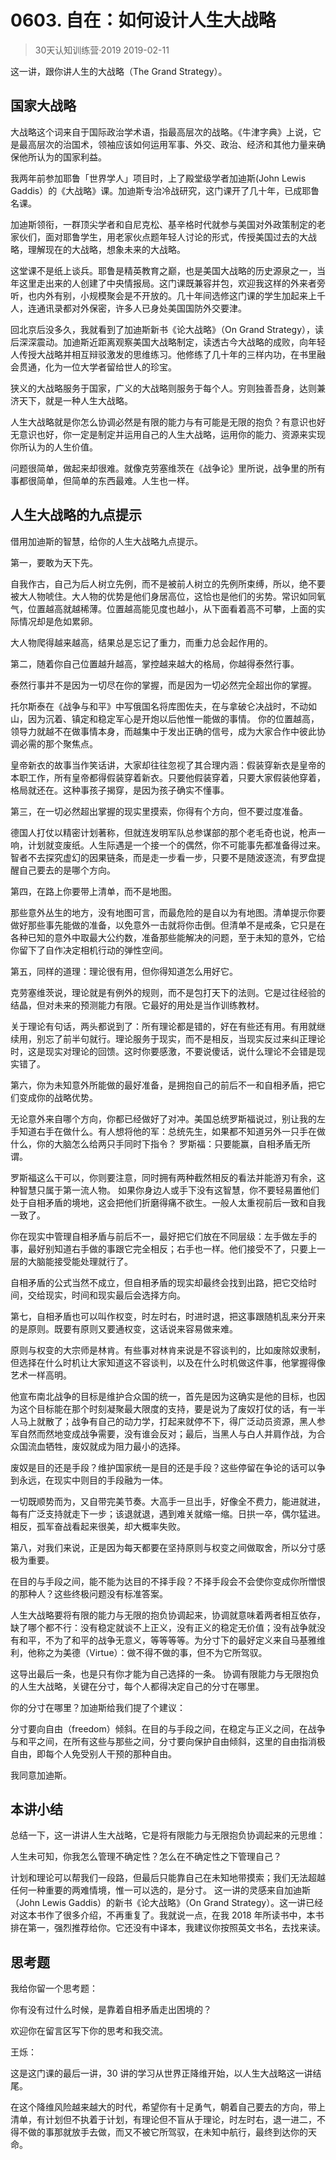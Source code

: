 # 0603. 自在：如何设计人生大战略
> 30天认知训练营·2019
2019-02-11

这一讲，跟你讲人生的大战略（The Grand Strategy）。

## 国家大战略
大战略这个词来自于国际政治学术语，指最高层次的战略。《牛津字典》上说，它是最高层次的治国术，领袖应该如何运用军事、外交、政治、经济和其他力量来确保他所认为的国家利益。

我两年前参加耶鲁「世界学人」项目时，上了殿堂级学者加迪斯(John Lewis Gaddis）的《大战略》课。加迪斯专治冷战研究，这门课开了几十年，已成耶鲁名课。

加迪斯领衔，一群顶尖学者和自尼克松、基辛格时代就参与美国对外政策制定的老家伙们，面对耶鲁学生，用老家伙点题年轻人讨论的形式，传授美国过去的大战略，理解现在的大战略，想象未来的大战略。

这堂课不是纸上谈兵。耶鲁是精英教育之巅，也是美国大战略的历史源泉之一，当年这里走出来的人创建了中央情报局。这门课既兼容并包，欢迎我这样的外来者旁听，也内外有别，小规模聚会是不开放的。几十年间选修这门课的学生加起来上千人，连通讯录都对外保密，许多人已身处美国国防外交要津。

回北京后没多久，我就看到了加迪斯新书《论大战略》（On Grand Strategy），读后深深震动。加迪斯近距离观察美国大战略制定，读透古今大战略的成败，向年轻人传授大战略并相互辩驳激发的思维练习。他修练了几十年的三样内功，在书里融会贯通，化为一位大学者留给世人的珍宝。

狭义的大战略服务于国家，广义的大战略则服务于每个人。穷则独善吾身，达则兼济天下，就是一种人生大战略。

人生大战略就是你怎么协调必然是有限的能力与有可能是无限的抱负？有意识也好无意识也好，你一定是制定并运用自己的人生大战略，运用你的能力、资源来实现你所认为的人生价值。

问题很简单，做起来却很难。就像克劳塞维茨在《战争论》里所说，战争里的所有事都很简单，但简单的东西最难。人生也一样。

## 人生大战略的九点提示
借用加迪斯的智慧，给你的人生大战略九点提示。

第一，要敢为天下先。

自我作古，自己为后人树立先例，而不是被前人树立的先例所束缚，所以，绝不要被大人物唬住。大人物的优势是他们身居高位，这恰也是他们的劣势。常识如同氧气，位置越高就越稀薄。位置越高能见度也越小，从下面看着高不可攀，上面的实际情况却是危如累卵。

大人物爬得越来越高，结果总是忘记了重力，而重力总会起作用的。

第二，随着你自己位置越升越高，掌控越来越大的格局，你越得泰然行事。

泰然行事并不是因为一切尽在你的掌握，而是因为一切必然完全超出你的掌握。 

托尔斯泰在《战争与和平》中写俄国名将库图佐夫，在与拿破仑决战时，不动如山，因为沉着、镇定和稳定军心是开炮以后他惟一能做的事情。 你的位置越高，领导力就越不在做事情本身，而越集中于发出正确的信号，成为大家合作中彼此协调必需的那个聚焦点。

皇帝新衣的故事当作笑话讲，大家却往往忽视了其合理内涵：假装穿新衣是皇帝的本职工作，所有皇帝都得假装穿着新衣。只要他假装穿着，只要大家假装他穿着，格局就还在。这种事孩子揭穿，是因为孩子确实不懂事。

第三，在一切必然超出掌握的现实里摸索，你得有个方向，但不要过度准备。

德国人打仗以精密计划著称，但就连发明军队总参谋部的那个老毛奇也说，枪声一响，计划就变废纸。人生际遇是一个接一个的偶然，你不可能事先都准备得过来。智者不去探究虚幻的因果链条，而是走一步看一步，只要不是随波逐流，有罗盘提醒自己要去的是哪个方向。

第四，在路上你要带上清单，而不是地图。

那些意外丛生的地方，没有地图可言，而最危险的是自以为有地图。清单提示你要做好那些事先能做的准备，以免意外一击就将你击倒。但清单不是戒条，它只是在各种已知的意外中取最大公约数，准备那些能解决的问题，至于未知的意外，它给你留下了自作决定相机行动的弹性空间。

第五，同样的道理：理论很有用，但你得知道怎么用好它。

克劳塞维茨说，理论就是有例外的规则，而不是包打天下的法则。它是过往经验的结晶，但对未来的预测能力有限。它最好的用处是当作训练教材。

关于理论有句话，两头都说到了：所有理论都是错的，好在有些还有用。有用就继续用，别忘了前半句就行。理论服务于现实，而不是相反，当现实反过来纠正理论时，这是现实对理论的回馈。这时你要感激，不要说傻话，说什么理论不会错是现实错了。

第六，你为未知意外所能做的最好准备，是拥抱自己的前后不一和自相矛盾，把它们变成你的战略优势。

无论意外来自哪个方向，你都已经做好了对冲。美国总统罗斯福说过，别让我的左手知道右手在做什么。有人想将他的军：总统先生，如果都不知道另外一只手在做什么，你的大脑怎么给两只手同时下指令？ 罗斯福：只要能赢，自相矛盾无所谓。

罗斯福这么干可以，你则要注意，同时拥有两种截然相反的看法并能游刃有余，这种智慧只属于第一流人物。 如果你身边人或手下没有这智慧，你不要轻易置他们处于自相矛盾的境地，这会把他们折磨得痛不欲生。一般人太重视前后一致和自我一致了。

你在现实中管理自相矛盾与前后不一，最好把它们放在不同层级：左手做左手的事，最好别知道右手做的事跟它完全相反；右手也一样。他们接受不了，只要上一层的大脑能接受能处理就行了。

自相矛盾的公式当然不成立，但自相矛盾的现实却最终会找到出路，把它交给时间，交给现实，时间和现实最后会选择方向。

第七，自相矛盾也可以叫作权变，时左时右，时进时退，把这事跟随机乱来分开来的是原则。既要有原则又要通权变，这话说来容易做来难。

原则与权变的大宗师是林肯。有些事对林肯来说是不容谈判的，比如废除奴隶制，但选择在什么时机让大家知道这不容谈判，以及在什么时机做这件事，他掌握得像艺术一样高明。

他宣布南北战争的目标是维护合众国的统一，首先是因为这确实是他的目标，也因为这个目标能在那个时刻凝聚最大限度的支持，要是说为了废奴打仗的话，有一半人马上就散了；战争有自己的动力学，打起来就停不下，得广泛动员资源，黑人参军自然而然地变成战争需要，没有谁会反对；最后，当黑人与白人并肩作战，为合众国流血牺牲，废奴就成为阻力最小的选择。

废奴是目的还是手段？维护国家统一是目的还是手段？这些停留在争论的话可以争到永远，在现实中则目的手段融为一体。

一切既顺势而为，又自带完美节奏。大高手一旦出手，好像全不费力，能进就进，每有广泛支持就走下一步；该退就退，遇到难关就缩一缩。日拱一卒，偶尔猛进。相反，孤军奋战看起来很美，却大概率失败。

第八，对我们来说，正是因为每天都要在坚持原则与权变之间做取舍，所以分寸感极为重要。

在目的与手段之间，能不能为达目的不择手段？不择手段会不会使你变成你所憎恨的那种人？这些终极问题没有标准答案。

人生大战略要将有限的能力与无限的抱负协调起来，协调就意味着两者相互依存，缺了哪个都不行：没有稳定就谈不上正义，没有正义的稳定无价值；没有战争就没有和平，不为了和平的战争无意义，等等等等。为分寸下的最好定义来自马基雅维利，他称之为美德（Virtue）：做不得不做的事，但不为它所驾驭。

这导出最后一条，也是只有你才能为自己选择的一条。 协调有限能力与无限抱负的人生大战略，关键在分寸，每个人都得决定自己的分寸在哪里。

你的分寸在哪里？加迪斯给我们提了个建议：

分寸要向自由（freedom）倾斜。在目的与手段之间，在稳定与正义之间，在战争与和平之间，在所有这些与那些之间，分寸要向保护自由倾斜，这里的自由指消极自由，即每个人免受别人干预的那种自由。

我同意加迪斯。

## 本讲小结
总结一下，这一讲讲人生大战略，它是将有限能力与无限抱负协调起来的元思维：

人生未可知，你我怎么管理不确定性？怎么在不确定性之下管理自己？

计划和理论可以帮我们一段路，但最后只能靠自己在未知地带摸索；我们无法超越任何一种重要的两难情境，惟一可以选的，是分寸。
这一讲的灵感来自加迪斯（John Lewis Gaddis）的新书《论大战略》（On Grand Strategy）。这一讲已经对这本书作了很多介绍，不再重复了。我就说一点，在我 2018 年所读书中，本书排在第一，强烈推荐给你。它还没有中译本，我建议你按照英文书名，去找来读。

## 思考题
我给你留一个思考题：

你有没有过什么时候，是靠着自相矛盾走出困境的？

欢迎你在留言区写下你的思考和我交流。

王烁：

这是这门课的最后一讲，30 讲的学习从世界正降维开始，以人生大战略这一讲结尾。

在这个降维风险越来越大的时代，希望你有十足勇气，朝着自己要去的方向，带上清单，有计划但不执着于计划，有理论但不盲从于理论，时左时右，退一进二，不得不做的事那就放手去做，而又不被它所驾驭，在未知中航行，最终到达你的天命。


